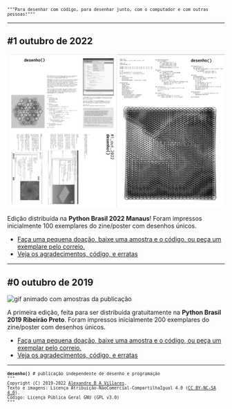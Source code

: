 <div style="font-family: inconsolat bold, monospace; font-size: 0.7em">"""Para desenhar com código, para desenhar junto, com o computador e com outras pessoas!"""</div>

---
## #1 outubro de 2022

![2022-11-01_11-23](/assets/thumbnail-desenho1.png)

Edição distribuída na **Python Brasil 2022 Manaus**! Foram impressos inicialmente 100 exemplares do zine/poster com desenhos únicos.
- [Faça uma pequena doação, baixe uma amostra e o código, ou peça um exemplare pelo correio.](https://villares.gumroad.com/l/desenho1)
- [Veja os agradecimentos, código, e erratas](1_outubro_2022/README.md)

---

## #0 outubro de 2019

![gif animado com amostras da publicação](assets/amostra-desenho0.gif)

A primeira edição, feita para ser distribuída gratuitamente na **Python Brasil 2019 Ribeirão Preto**. Foram impressos inicialmente 200 exemplares do zine/poster com desenhos únicos.
- [Faça uma pequena doação, baixe uma amostra e o código, ou peça um exemplar pelo correio.](https://villares.gumroad.com/l/desenho0)
- [Veja os agradecimentos, código, e erratas](0_outubro_2019/README.md)

---
<div style="font-family: inconsolata, monospace; font-size: 0.7em">
<b>desenho()</b> # publicação independente de desenho e programação<br>
"""<br>
Copyright (C) 2019-2022 <a href="https://abav.lugaralgum.com">Alexandre B A Villares</a>.<br> 
Texto e imagens: Licença Atribuição-NãoComercial-CompartilhaIgual 4.0 (<a href="https://creativecommons.org/licenses/by-nc-sa/4.0/deed.pt_BR">CC BY-NC-SA 4.0</a>).<br>Código: Licença Pública Geral GNU (<a ref="https://github.com/villares/desenho-sem-argumentos/blob/master/LICENSE.txt">GPL v3.0</a>)
<br>"""
</div>
